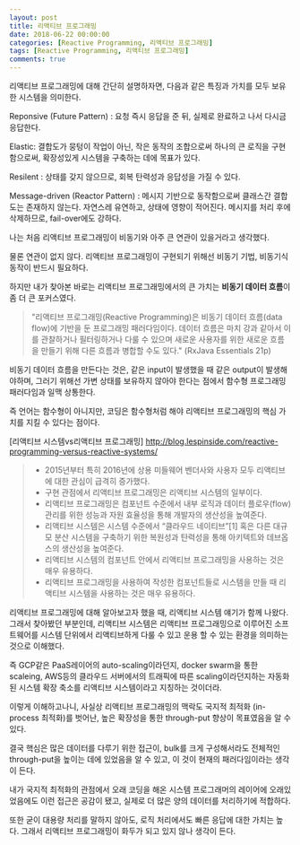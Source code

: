 ```yaml
---
layout: post
title: 리액티브 프로그래밍
date: 2018-06-22 00:00:00
categories: [Reactive Programming, 리액티브 프로그래밍]
tags: [Reactive Programming, 리액티브 프로그래밍]
comments: true
---
```


리액티브 프로그래밍에 대해 간단히 설명하자면, 다음과 같은 특징과 가치를 모두 보유한 시스템을 의미한다.

Reponsive (Future Pattern) : 요청 즉시 응답을 준 뒤, 실제로 완료하고 나서 다시금 응답한다.

Elastic: 결합도가 뭉텅이 작업이 아닌, 작은 동작의 조합으로써 하나의 큰 로직을 구현함으로써, 확장성있게 시스템을 구축하는 데에 목표가 있다.

Resilent : 상태를 갖지 않으므로, 회복 탄력성과 응답성을 가질 수 있다.

Message-driven (Reactor Pattern) : 메시지 기반으로 동작함으로써 클래스간 결합도는 존재하지 않는다. 자연스레 유연하고, 상태에 영향이 적어진다. 메시지를 처리 후에 삭제하므로, fail-over에도 강하다.


나는 처음 리액티브 프로그래밍이 비동기와 아주 큰 연관이 있을거라고 생각했다.

물론 연관이 없지 않다. 리액티브 프로그래밍이 구현되기 위해선 비동기 기법, 비동기식 동작이 반드시 필요하다.

하지만 내가 찾아본 바로는 리액티브 프로그래밍에서의 큰 가치는 **비동기 데이터 흐름**이 좀 더 큰 포커스였다.

>"리액티브 프로그래밍(Reactive Programming)은 비동기 데이터 흐름(data flow)에 기반을 둔 프로그래밍 패러다임이다. 
>데이터 흐름은 마치 강과 같아서 이를 관찰하거나 필터링하거나 다룰 수 있으며 새로운 사용자를 위한 새로운 흐름을 만들기 위해 다른 흐름과 병합할 수도 있다." (RxJava Essentials 21p) 

비동기 데이터 흐름을 만든다는 것은, 같은 input이 발생했을 때 같은 output이 발생해야하며, 그러기 위해선 가변 상태를 보유하지 않아야 한다는 점에서 함수형 프로그래밍 패러다임과 일맥 상통한다.

즉 언어는 함수형이 아니지만, 코딩은 함수형처럼 해야 리액티브 프로그래밍의 핵심 가치를 지킬 수 있다는 점이다.

[리액티브 시스템vs리액티브 프로그래밍] <http://blog.lespinside.com/reactive-programming-versus-reactive-systems/>
>* 2015년부터 특히 2016년에 상용 미들웨어 벤더사와 사용자 모두 리액티브에 대한 관심이 급격히 증가했다.
>* 구현 관점에서 리액티브 프로그래밍은 리액티브 시스템의 일부이다.
>* 리액티브 프로그래밍은 컴포넌트 수준에서 내부 로직과 데이터 플로우(flow) 관리를 위한 성능과 자원 효율성을 통해 개발자의 생산성을 높여준다.
>* 리액티브 시스템은 시스템 수준에서 “클라우드 네이티브”[1] 혹은 다른 대규모 분산 시스템을 구축하기 위한 복원성과 탄력성을 통해 아키텍트와 데브옵스의 생산성을 높여준다.
>* 리액티브 시스템의 컴포넌트 안에서 리액티브 프로그래밍을 사용하는 것은 매우 유용하다.
>* 리액티브 프로그래밍을 사용하여 작성한 컴포넌트들로 시스템을 만들 때 리액티브 시스템을 사용하는 것은 매우 유용하다.

리액티브 프로그래밍에 대해 알아보고자 했을 때, 리액티브 시스템 얘기가 함께 나왔다. 그래서 찾아봤던 부분인데, 리액티브 시스템은 리액티브 프로그래밍으로 이루어진 소프트웨어를 시스템 단위에서 리액티브하게 다룰 수 있고 운용 할 수 있는 환경을 의미하는 것으로 이해했다.

즉 GCP같은 PaaS레이어의 auto-scaling이라던지, docker swarm을 통한 scaleing, AWS등의 클라우드 서버에서의 트래픽에 따른 scaling이라던지하는 자동화 된 시스템 확장 축소를 리액티브 시스템이라고 지칭하는 것이더라.

이렇게 이해하고나니, 사실상 리액티브 프로그래밍의 맥락도 국지적 최적화 (in-process 최적화)를 벗어난, 높은 확장성을 통한 through-put 향상이 목표였음을 알 수 있다.

결국 핵심은 많은 데이터를 다루기 위한 접근이, bulk를 크게 구성해서라도 전체적인 through-put을 높이는 데에 있었음을 알 수 있고, 이 것이 현재의 패러다임이라는 생각이 든다.

내가 국지적 최적화의 관점에서 오래 코딩을 해온 시스템 프로그래머의 레이어에 오래있었음에도 이런 접근은 공감이 됐고, 실제로 더 많은 양의 데이터를 처리하기에 적합하다.

또한 굳이 대용량 처리를 말하지 않아도, 로직 처리에서도 빠른 응답에 대한 가치는 높다. 그래서 리액티브 프로그래밍이 화두가 되고 있지 않나 생각이 든다.